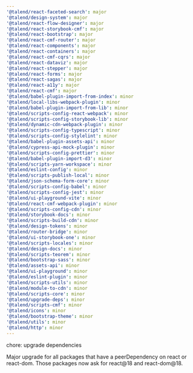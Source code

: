 ```yaml
---
'@talend/react-faceted-search': major
'@talend/design-system': major
'@talend/react-flow-designer': major
'@talend/react-storybook-cmf': major
'@talend/react-bootstrap': major
'@talend/react-cmf-router': major
'@talend/react-components': major
'@talend/react-containers': major
'@talend/react-cmf-cqrs': major
'@talend/react-dataviz': major
'@talend/react-stepper': major
'@talend/react-forms': major
'@talend/react-sagas': major
'@talend/react-a11y': major
'@talend/react-cmf': major
'@talend/babel-plugin-import-from-index': minor
'@talend/local-libs-webpack-plugin': minor
'@talend/babel-plugin-import-from-lib': minor
'@talend/scripts-config-react-webpack': minor
'@talend/scripts-config-storybook-lib': minor
'@talend/dynamic-cdn-webpack-plugin': minor
'@talend/scripts-config-typescript': minor
'@talend/scripts-config-stylelint': minor
'@talend/babel-plugin-assets-api': minor
'@talend/cypress-api-mock-plugin': minor
'@talend/scripts-config-prettier': minor
'@talend/babel-plugin-import-d3': minor
'@talend/scripts-yarn-workspace': minor
'@talend/eslint-config': minor
'@talend/scripts-publish-local': minor
'@talend/json-schema-form-core': minor
'@talend/scripts-config-babel': minor
'@talend/scripts-config-jest': minor
'@talend/ui-playground-vite': minor
'@talend/react-cmf-webpack-plugin': minor
'@talend/scripts-config-cdn': minor
'@talend/storybook-docs': minor
'@talend/scripts-build-cdn': minor
'@talend/design-tokens': minor
'@talend/router-bridge': minor
'@talend/ui-storybook-one': minor
'@talend/scripts-locales': minor
'@talend/design-docs': minor
'@talend/scripts-teorem': minor
'@talend/bootstrap-sass': minor
'@talend/assets-api': minor
'@talend/ui-playground': minor
'@talend/eslint-plugin': minor
'@talend/scripts-utils': minor
'@talend/module-to-cdn': minor
'@talend/scripts-core': minor
'@talend/upgrade-deps': minor
'@talend/scripts-cmf': minor
'@talend/icons': minor
'@talend/bootstrap-theme': minor
'@talend/utils': minor
'@talend/http': minor
---
```


chore: upgrade dependencies

Major upgrade for all packages that have a peerDependency on react or react-dom. Those packages now ask for react@18 and react-dom@18.
